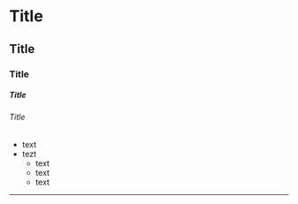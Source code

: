 # Title
## Title
### Title
##### Title
###### Title
* text 
* tezt
    * text
    - text
    + text
---